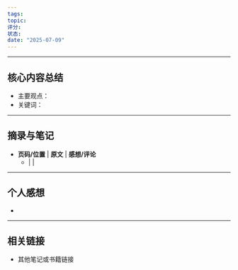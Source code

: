 ```yaml
---
tags: 
topic: 
评分: 
状态: 
date: "2025-07-09"
---
```

----

## 核心内容总结
- 主要观点：
- 关键词：
----
## 摘录与笔记
- **页码/位置** | **原文** | **感想/评论**
  - | | 
----
## 个人感想
- 
---
## 相关链接
- 其他笔记或书籍链接